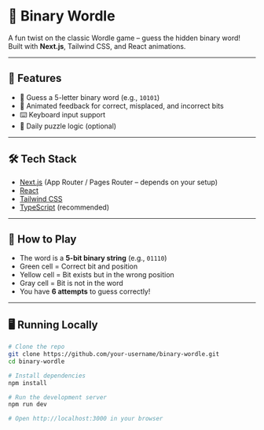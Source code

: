 # 🧠 Binary Wordle

A fun twist on the classic Wordle game – guess the hidden binary word!  
Built with **Next.js**, Tailwind CSS, and React animations.

---

## 🚀 Features

- 🎯 Guess a 5-letter binary word (e.g., `10101`)
- 🎨 Animated feedback for correct, misplaced, and incorrect bits
- ⌨️ Keyboard input support
- 🔁 Daily puzzle logic (optional)

---

## 🛠 Tech Stack

- [Next.js](https://nextjs.org/) (App Router / Pages Router – depends on your setup)
- [React](https://react.dev/)
- [Tailwind CSS](https://tailwindcss.com/)
- [TypeScript](https://www.typescriptlang.org/) (recommended)

---

## 🧩 How to Play

- The word is a **5-bit binary string** (e.g., `01110`)
- Green cell = Correct bit and position  
- Yellow cell = Bit exists but in the wrong position  
- Gray cell = Bit is not in the word  
- You have **6 attempts** to guess correctly!

---

## 🖥️ Running Locally

```bash
# Clone the repo
git clone https://github.com/your-username/binary-wordle.git
cd binary-wordle

# Install dependencies
npm install

# Run the development server
npm run dev

# Open http://localhost:3000 in your browser
